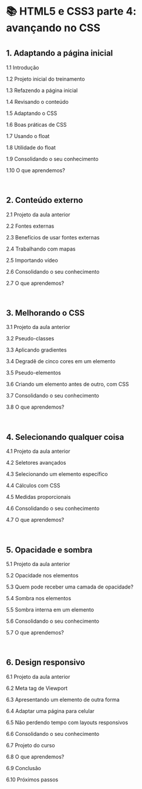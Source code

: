 <h1>📚 HTML5 e CSS3 parte 4: avançando no CSS<h1>

<h2>1. Adaptando a página inicial</h2>
<p>1.1 Introdução</p>
<p>1.2 Projeto inicial do treinamento</p>
<p>1.3 Refazendo a página inicial</p>
<p>1.4 Revisando o conteúdo</p>
<p>1.5 Adaptando o CSS</p>
<p>1.6 Boas práticas de CSS</p>
<p>1.7 Usando o float</p>
<p>1.8 Utilidade do float</p>
<p>1.9 Consolidando o seu conhecimento</p>
<p>1.10 O que aprendemos?</p><br>

<h2>2. Conteúdo externo</h2>
<p>2.1 Projeto da aula anterior</p>
<p>2.2 Fontes externas</p>
<p>2.3 Benefícios de usar fontes externas</a></p>
<p>2.4 Trabalhando com mapas</p>
<p>2.5 Importando vídeo</p>
<p>2.6 Consolidando o seu conhecimento</p>
<p>2.7 O que aprendemos?</p><br>

<h2>3. Melhorando o CSS</h2>
<p>3.1 Projeto da aula anterior</p>
<p>3.2 Pseudo-classes</p>
<p>3.3 Aplicando gradientes</p>
<p>3.4 Degradê de cinco cores em um elemento</p>
<p>3.5 Pseudo-elementos</p>
<p>3.6 Criando um elemento antes de outro, com CSS</p>
<p>3.7 Consolidando o seu conhecimento</p>
<p>3.8 O que aprendemos?</p><br>

<h2>4. Selecionando qualquer coisa</h2>
<p>4.1 Projeto da aula anterior</p>
<p>4.2 Seletores avançados</p>
<p>4.3 Selecionando um elemento específico</p>
<p>4.4 Cálculos com CSS</p>
<p>4.5 Medidas proporcionais</p>
<p>4.6 Consolidando o seu conhecimento</p>
<p>4.7 O que aprendemos?</p><br>

<h2>5. Opacidade e sombra</h2>
<p>5.1 Projeto da aula anterior</p>
<p>5.2 Opacidade nos elementos</p>
<p>5.3 Quem pode receber uma camada de opacidade?</p>
<p>5.4 Sombra nos elementos</p>
<p>5.5 Sombra interna em um elemento</p>
<p>5.6 Consolidando o seu conhecimento</p>
<p>5.7 O que aprendemos?</p><br>

<h2>6. Design responsivo</h2>
<p>6.1 Projeto da aula anterior</p>
<p>6.2 Meta tag de Viewport</p>
<p>6.3 Apresentando um elemento de outra forma</p>
<p>6.4 Adaptar uma página para celular</p>
<p>6.5 Não perdendo tempo com layouts responsivos</p>
<p>6.6 Consolidando o seu conhecimento</p>
<p>6.7 Projeto do curso</p>
<p>6.8 O que aprendemos?</p>
<p>6.9 Conclusão</p>
<p>6.10 Próximos passos</p>
